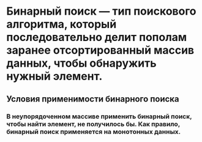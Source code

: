
# Бинарный поиск — тип поискового алгоритма, который последовательно делит пополам заранее отсортированный массив данных, чтобы обнаружить нужный элемент.

## Условия применимости бинарного поиска
### В неупорядоченном массиве применить бинарный поиск, чтобы найти элемент, не получилось бы. Как правило, бинарный поиск применяется на монотонных данных.

